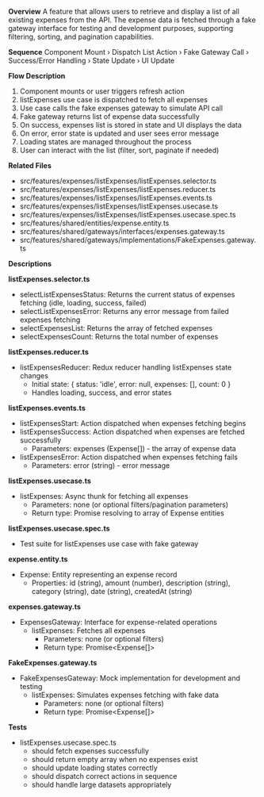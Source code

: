**Overview**
A feature that allows users to retrieve and display a list of all existing expenses from the API. The expense data is fetched through a fake gateway interface for testing and development purposes, supporting filtering, sorting, and pagination capabilities.

**Sequence**
Component Mount › Dispatch List Action › Fake Gateway Call › Success/Error Handling › State Update › UI Update

**Flow Description**
1. Component mounts or user triggers refresh action
2. listExpenses use case is dispatched to fetch all expenses
3. Use case calls the fake expenses gateway to simulate API call
4. Fake gateway returns list of expense data successfully
5. On success, expenses list is stored in state and UI displays the data
6. On error, error state is updated and user sees error message
7. Loading states are managed throughout the process
8. User can interact with the list (filter, sort, paginate if needed)

**Related Files**
- src/features/expenses/listExpenses/listExpenses.selector.ts
- src/features/expenses/listExpenses/listExpenses.reducer.ts
- src/features/expenses/listExpenses/listExpenses.events.ts
- src/features/expenses/listExpenses/listExpenses.usecase.ts
- src/features/expenses/listExpenses/listExpenses.usecase.spec.ts
- src/features/shared/entities/expense.entity.ts
- src/features/shared/gateways/interfaces/expenses.gateway.ts
- src/features/shared/gateways/implementations/FakeExpenses.gateway.ts

**Descriptions**

**listExpenses.selector.ts**
- selectListExpensesStatus: Returns the current status of expenses fetching (idle, loading, success, failed)
- selectListExpensesError: Returns any error message from failed expenses fetching
- selectExpensesList: Returns the array of fetched expenses
- selectExpensesCount: Returns the total number of expenses

**listExpenses.reducer.ts**
- listExpensesReducer: Redux reducer handling listExpenses state changes
  - Initial state: { status: 'idle', error: null, expenses: [], count: 0 }
  - Handles loading, success, and error states

**listExpenses.events.ts**
- listExpensesStart: Action dispatched when expenses fetching begins
- listExpensesSuccess: Action dispatched when expenses are fetched successfully
  - Parameters: expenses (Expense[]) - the array of expense data
- listExpensesError: Action dispatched when expenses fetching fails
  - Parameters: error (string) - error message

**listExpenses.usecase.ts**
- listExpenses: Async thunk for fetching all expenses
  - Parameters: none (or optional filters/pagination parameters)
  - Return type: Promise resolving to array of Expense entities

**listExpenses.usecase.spec.ts**
- Test suite for listExpenses use case with fake gateway

**expense.entity.ts**
- Expense: Entity representing an expense record
  - Properties: id (string), amount (number), description (string), category (string), date (string), createdAt (string)

**expenses.gateway.ts**
- ExpensesGateway: Interface for expense-related operations
  - listExpenses: Fetches all expenses
    - Parameters: none (or optional filters)
    - Return type: Promise<Expense[]>

**FakeExpenses.gateway.ts**
- FakeExpensesGateway: Mock implementation for development and testing
  - listExpenses: Simulates expenses fetching with fake data
    - Parameters: none (or optional filters)
    - Return type: Promise<Expense[]>

**Tests**
- listExpenses.usecase.spec.ts
  - should fetch expenses successfully
  - should return empty array when no expenses exist
  - should update loading states correctly
  - should dispatch correct actions in sequence
  - should handle large datasets appropriately